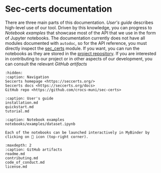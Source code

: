 # Sec-certs documentation

There are three main parts of this documentation. *User's guide* describes high-level use of our tool. Driven by this knowledge, you can progress to *Notebook examples* that showcase most of the API that we use in the form of Jupyter notebooks. The documentation currently does not have all modules documented with `autodoc`, so for the API reference, you must directly inspect the [sec_certs](https://github.com/crocs-muni/sec-certs/tree/main/sec_certs) module. If you want, you can run the notebooks as they are stored in the [project repository](https://github.com/crocs-muni/sec-certs/tree/main/notebooks). If you are interested in contributing to our project or in other aspects of our development, you can consult the relevant *GitHub artifacts*

```{toctree}
:hidden:
:caption: Navigation
Seccerts homepage <https://seccerts.org/>
Seccerts docs <https://seccerts.org/docs>
GitHub repo <https://github.com/crocs-muni/sec-certs>
```

```{toctree}
:caption: User's guide
installation.md
quickstart.md
tutorial.md
```

```{toctree}
:caption: Notebook examples
notebooks/examples/dataset.ipynb
```

```{admonition} Launch notebooks in MyBinder
Each of the notebooks can be launched interactively in MyBinder by clicking on 🚀 icon (top-right corner).
```

```{toctree}
:maxdepth: 2
:caption: GitHub artifacts
readme.md
contributing.md
code_of_conduct.md
license.md
```